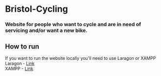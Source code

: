 # Bristol-Cycling
### Website for people who want to cycle and are in need of servicing and/or want a new bike.

## How to run
If you want to run the website locally you'll need to use Laragon or XAMPP <br>
Laragon - [Link](https://laragon.org/download/index.html) <br>
XAMPP - [Link](https://www.apachefriends.org/download.html)
